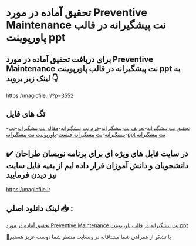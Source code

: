 # تحقیق آماده در مورد Preventive Maintenance نت پیشگیرانه در قالب پاورپوینت ppt

## برای دریافت تحقیق آماده در مورد Preventive Maintenance نت پیشگیرانه در قالب پاورپوینت ppt به لینک زیر بروید 👇

https://magicfile.ir/?p=3552

## تگ های فایل

-[تحقیق نت پیشگیرانه](https://magicfile.ir/product/%d8%aa%d8%ad%d9%82%db%8c%d9%82-preventive-maintenance-%d9%86%d8%aa-%d9%be%db%8c%d8%b4%da%af%db%8c%d8%b1%d8%a7%d9%86%d9%87-%d8%af%d8%b1-%d9%be%d8%a7%d9%88%d8%b1%d9%be%d9%88%db%8c%d9%86%d8%aa/)-[تعریف نت پیشگیرانه](https://magicfile.ir/product/%d8%aa%d8%ad%d9%82%db%8c%d9%82-preventive-maintenance-%d9%86%d8%aa-%d9%be%db%8c%d8%b4%da%af%db%8c%d8%b1%d8%a7%d9%86%d9%87-%d8%af%d8%b1-%d9%be%d8%a7%d9%88%d8%b1%d9%be%d9%88%db%8c%d9%86%d8%aa/)-[فرم نت پیشگیرانه](https://magicfile.ir/product/%d8%aa%d8%ad%d9%82%db%8c%d9%82-preventive-maintenance-%d9%86%d8%aa-%d9%be%db%8c%d8%b4%da%af%db%8c%d8%b1%d8%a7%d9%86%d9%87-%d8%af%d8%b1-%d9%be%d8%a7%d9%88%d8%b1%d9%be%d9%88%db%8c%d9%86%d8%aa/)-[مقاله نت پیشگیرانه](https://magicfile.ir/product/%d8%aa%d8%ad%d9%82%db%8c%d9%82-preventive-maintenance-%d9%86%d8%aa-%d9%be%db%8c%d8%b4%da%af%db%8c%d8%b1%d8%a7%d9%86%d9%87-%d8%af%d8%b1-%d9%be%d8%a7%d9%88%d8%b1%d9%be%d9%88%db%8c%d9%86%d8%aa/)-[نت پیشگیرانه](https://magicfile.ir/product/%d8%aa%d8%ad%d9%82%db%8c%d9%82-preventive-maintenance-%d9%86%d8%aa-%d9%be%db%8c%d8%b4%da%af%db%8c%d8%b1%d8%a7%d9%86%d9%87-%d8%af%d8%b1-%d9%be%d8%a7%d9%88%d8%b1%d9%be%d9%88%db%8c%d9%86%d8%aa/)-[نت پیشگیرانه چیست](https://magicfile.ir/product/%d8%aa%d8%ad%d9%82%db%8c%d9%82-preventive-maintenance-%d9%86%d8%aa-%d9%be%db%8c%d8%b4%da%af%db%8c%d8%b1%d8%a7%d9%86%d9%87-%d8%af%d8%b1-%d9%be%d8%a7%d9%88%d8%b1%d9%be%d9%88%db%8c%d9%86%d8%aa/)-[پاورپوینت نت پیشگیرانه](https://magicfile.ir/product/%d8%aa%d8%ad%d9%82%db%8c%d9%82-preventive-maintenance-%d9%86%d8%aa-%d9%be%db%8c%d8%b4%da%af%db%8c%d8%b1%d8%a7%d9%86%d9%87-%d8%af%d8%b1-%d9%be%d8%a7%d9%88%d8%b1%d9%be%d9%88%db%8c%d9%86%d8%aa/)-[ppt نت پیشگیرانه](https://magicfile.ir/product/%d8%aa%d8%ad%d9%82%db%8c%d9%82-preventive-maintenance-%d9%86%d8%aa-%d9%be%db%8c%d8%b4%da%af%db%8c%d8%b1%d8%a7%d9%86%d9%87-%d8%af%d8%b1-%d9%be%d8%a7%d9%88%d8%b1%d9%be%d9%88%db%8c%d9%86%d8%aa/)

## ✔️ در سايت فايل هاي ويژه اي براي برنامه نويسان طراحان دانشجويان و دانش آموزان قرار داده ايم از بقيه فايل سايت نيز ديدن فرماييد

https://magicfile.ir


## لينک دانلود اصلي 📥 :

[تحقیق آماده در مورد Preventive Maintenance نت پیشگیرانه در قالب پاورپوینت ppt](https://magicfile.ir/product/%d8%aa%d8%ad%d9%82%db%8c%d9%82-preventive-maintenance-%d9%86%d8%aa-%d9%be%db%8c%d8%b4%da%af%db%8c%d8%b1%d8%a7%d9%86%d9%87-%d8%af%d8%b1-%d9%be%d8%a7%d9%88%d8%b1%d9%be%d9%88%db%8c%d9%86%d8%aa/) 


🙏با تشکر از همراهي شما مشتاقانه در وبسایت منتظر شما دوست عزیز هستیم

